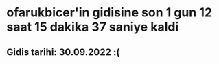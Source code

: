 # ofarukbicer'in gidisine son 1 gun 12 saat 15 dakika 37 saniye kaldi

## Gidis tarihi: 30.09.2022 :(
